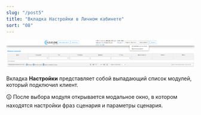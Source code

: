 ```yaml
---
slug: "/post5"
title: "Вкладка Настройки в Личном кабинете"
sort: "08"
---
```


![Картинка](./images/common_settings_main.png "Выпадающий список модулей АД и АППС")

Вкладка **Настройки** представляет собой выпадающий список модулей, который подключил клиент.

🛈 После выбора модуля открывается модальное окно, в котором находятся настройки фраз сценария и параметры сценария.